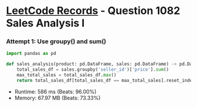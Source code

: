 # [LeetCode Records](../../README.md) - Question 1082 Sales Analysis I

### Attempt 1: Use groupy() and sum()
```py
import pandas as pd

def sales_analysis(product: pd.DataFrame, sales: pd.DataFrame) -> pd.DataFrame:
    total_sales_df = sales.groupby('seller_id')['price'].sum()
    max_total_sales = total_sales_df.max()
    return total_sales_df[total_sales_df == max_total_sales].reset_index()[['seller_id']]
```
- Runtime: 586 ms (Beats: 96.00%)
- Memory: 67.97 MB (Beats: 73.33%)

<br>
